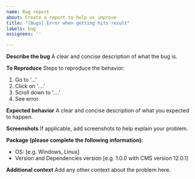 ```yaml
---
name: Bug report
about: Create a report to help us improve
title: "[Bugs] Error when getting hits result"
labels: bug
assignees: ''

---
```


**Describe the bug**
A clear and concise description of what the bug is.

**To Reproduce**
Steps to reproduce the behavior:
1. Go to '...'
2. Click on '....'
3. Scroll down to '....'
4. See error

**Expected behavior**
A clear and concise description of what you expected to happen.

**Screenshots**
If applicable, add screenshots to help explain your problem.

**Package (please complete the following information):**
 - OS: [e.g. Windows, Linux]
 - Version and Dependencies version [e.g. 1.0.0 with CMS version 12.0.1]

**Additional context**
Add any other context about the problem here.
